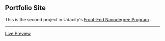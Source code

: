 ## Portfolio Site
This is the second project in Udacity's [Front-End Nanodegree Program](https://udacity.com/course/front-end-web-developer-nanodegree--nd001?v=fe1) .
___
[Live Preview](https://github.com/norasalem/portfolio-site-project/blob/master/index.html) 
